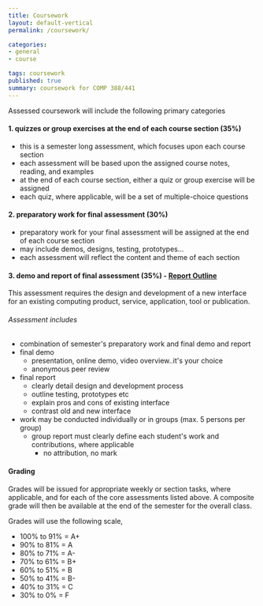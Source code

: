 ```yaml
---
title: Coursework
layout: default-vertical
permalink: /coursework/

categories:
- general
- course

tags: coursework
published: true
summary: coursework for COMP 388/441
---
```


Assessed coursework will include the following primary categories

#### 1. quizzes or group exercises at the end of each course section (35%)

* this is a semester long assessment, which focuses upon each course section
* each assessment will be based upon the assigned course notes, reading, and examples
* at the end of each course section, either a quiz or group exercise will be assigned
* each quiz, where applicable, will be a set of multiple-choice questions

#### 2. preparatory work for final assessment (30%)

* preparatory work for your final assessment will be assigned at the end of each course section
* may include demos, designs, testing, prototypes...
* each assessment will reflect the content and theme of each section

#### 3. demo and report of final assessment (35%) - [Report Outline](/assets/docs/COMP388441-FinalReportOutline.pdf)

This assessment requires the design and development of a new interface for an existing computing product, service, 
application, tool or publication. 

###### Assessment includes

* combination of semester's preparatory work and final demo and report
* final demo
  * presentation, online demo, video overview..it's your choice
  * anonymous peer review
* final report
  * clearly detail design and development process
  * outline testing, prototypes etc
  * explain pros and cons of existing interface
  * contrast old and new interface
* work may be conducted individually or in groups (max. 5 persons per group)
	* group report must clearly define each student's work and contributions, where applicable
	  * no attribution, no mark

#### Grading

Grades will be issued for appropriate weekly or section tasks, where applicable, and for each of the core assessments listed above. 
A composite grade will then be available at the end of the semester for the overall class. 

Grades will use the following scale,

  * 100% to 91% = A+
  * 90% to 81%  = A
  * 80% to 71%  = A-
  * 70% to 61%  = B+
  * 60% to 51%  = B
  * 50% to 41%  = B-
  * 40% to 31%  = C
  * 30% to 0%   = F
  
  